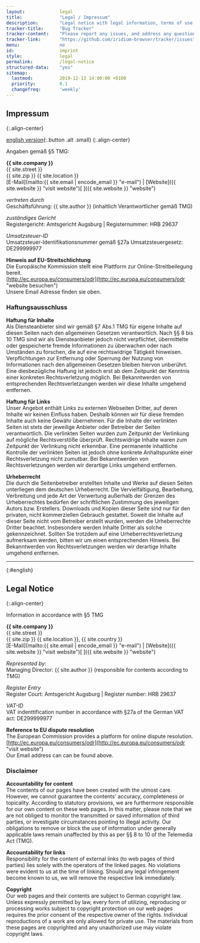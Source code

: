 ```yaml
---
layout: 			legal
title: 				"Legal / Impressum"
description: 		"Legal notice with legal information, terms of use, data protection, transfer of use, applicable law as well as contact information"
tracker-title:		"Bug Tracker"
tracker-content:	"Please report any issues, and address any questions to our bug tracker at GitHub."
tracker-link:		"https://github.com/iridium-browser/tracker/issues"
menu:				no
id:					imprint
style:				legal
permalink:			/legal-notice
structured-data:	"yes"
sitemap:
  lastmod:			2019-12-13 14:00:00 +0100
  priority:			0.1
  changefreq:		'weekly'
---
```


## Impressum #
{:.align-center}
      
[english version](#english "go to english version"){:.button .alt .small}
{:.align-center}
      
Angaben gemäß &sect;5 TMG:     

**{{ site.company }}**    
{{ site.street }}   
{{ site.zip }} {{ site.location }}   
[E-Mail](mailto:{{ site.email | encode_email }} "e-mail") | [Website]({{ site.website }} "visit website")[ ]({{ site.website }} "website")     

*vertreten durch*    
Geschäftsführung: {{ site.author }} (inhaltlich Verantwortlicher gemäß TMG)    

*zuständiges Gericht*   
Registergericht: Amtsgericht Augsburg | Registernummer: HRB 29637

*Umsatzsteuer-ID*    
Umsatzsteuer-Identifikationsnummer gemäß &sect;27a Umsatzsteuergesetz: DE299999977

**Hinweis auf EU-Streitschlichtung**     
Die Europäische Kommission stellt eine Plattform zur Online-Streitbeilegung bereit.    
[http://ec.europa.eu/consumers/odr](http://ec.europa.eu/consumers/odr "website besuchen")     
Unsere Email Adresse finden sie oben.
     
	 

### Haftungsausschluss #
     

**Haftung für Inhalte**    
Als Diensteanbieter sind wir gemäß §7 Abs.1 TMG für eigene Inhalte auf diesen Seiten nach den allgemeinen Gesetzen verantwortlich. Nach §§ 8 bis 10 TMG sind wir als Diensteanbieter jedoch nicht verpflichtet, übermittelte oder gespeicherte fremde Informationen zu überwachen oder nach Umständen zu forschen, die auf eine rechtswidrige Tätigkeit hinweisen. Verpflichtungen zur Entfernung oder Sperrung der Nutzung von Informationen nach den allgemeinen Gesetzen bleiben hiervon unberührt. Eine diesbezügliche Haftung ist jedoch erst ab dem Zeitpunkt der Kenntnis einer konkreten Rechtsverletzung möglich. Bei Bekanntwerden von entsprechenden Rechtsverletzungen werden wir diese Inhalte umgehend entfernen.    
     
**Haftung für Links**    
Unser Angebot enthält Links zu externen Webseiten Dritter, auf deren Inhalte wir keinen Einfluss haben. Deshalb können wir für diese fremden Inhalte auch keine Gewähr übernehmen. Für die Inhalte der verlinkten Seiten ist stets der jeweilige Anbieter oder Betreiber der Seiten verantwortlich. Die verlinkten Seiten wurden zum Zeitpunkt der Verlinkung auf mögliche Rechtsverstöße überprüft. Rechtswidrige Inhalte waren zum Zeitpunkt der Verlinkung nicht erkennbar. Eine permanente inhaltliche Kontrolle der verlinkten Seiten ist jedoch ohne konkrete Anhaltspunkte einer Rechtsverletzung nicht zumutbar. Bei Bekanntwerden von Rechtsverletzungen werden wir derartige Links umgehend entfernen.    
     
**Urheberrecht**    
Die durch die Seitenbetreiber erstellten Inhalte und Werke auf diesen Seiten unterliegen dem deutschen Urheberrecht. Die Vervielfältigung, Bearbeitung, Verbreitung und jede Art der Verwertung außerhalb der Grenzen des Urheberrechtes bedürfen der schriftlichen Zustimmung des jeweiligen Autors bzw. Erstellers. Downloads und Kopien dieser Seite sind nur für den privaten, nicht kommerziellen Gebrauch gestattet. Soweit die Inhalte auf dieser Seite nicht vom Betreiber erstellt wurden, werden die Urheberrechte Dritter beachtet. Insbesondere werden Inhalte Dritter als solche gekennzeichnet. Sollten Sie trotzdem auf eine Urheberrechtsverletzung aufmerksam werden, bitten wir um einen entsprechenden Hinweis. Bei Bekanntwerden von Rechtsverletzungen werden wir derartige Inhalte umgehend entfernen.    
    
	
----
{:#english}

## Legal Notice #
{:.align-center}

Information in accordance with &sect;5 TMG    

**{{ site.company }}**     
{{ site.street }}   
{{ site.zip }} {{ site.location }}, {{ site.country }}   
[E-Mail](mailto:{{ site.email | encode_email }} "e-mail") | [Website]({{ site.website }} "visit website")[ ]({{ site.website }} "website")     

*Represented by:*    
Managing Director: {{ site.author }} (responsible for contents according to TMG)    

*Register Entry*    
Register Court: Amtsgericht Augsburg | Register number: HRB 29637

*VAT-ID*    
VAT indenttification number in accordance with &sect;27a of the German VAT act: DE299999977


**Reference to EU dispute resolution**     
The European Commission provides a platform for online dispute resolution.
[http://ec.europa.eu/consumers/odr](http://ec.europa.eu/consumers/odr "visit website")     
Our Email address can can be found above.     


### Disclaimer #

**Accountability for content**    
The contents of our pages have been created with the utmost care. However, we cannot guarantee the contents' accuracy, completeness or topicality. According to statutory provisions, we are furthermore responsible for our own content on these web pages. In this matter, please note that we are not obliged to monitor the transmitted or saved information of third parties, or investigate circumstances pointing to illegal activity. Our obligations to remove or block the use of information under generally applicable laws remain unaffected by this as per §§ 8 to 10 of the Telemedia Act (TMG).    

**Accountability for links**    
Responsibility for the content of external links (to web pages of third parties) lies solely with the operators of the linked pages. No violations were evident to us at the time of linking. Should any legal infringement become known to us, we will remove the respective link immediately.    

**Copyright**    
Our web pages and their contents are subject to German copyright law. Unless expressly permitted by law, every form of utilizing, reproducing or processing works subject to copyright protection on our web pages requires the prior consent of the respective owner of the rights. Individual reproductions of a work are only allowed for private use. The materials from these pages are copyrighted and any unauthorized use may violate copyright laws.    
